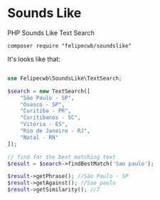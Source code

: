 # Sounds Like
PHP Sounds Like Text Search

`composer require "felipecwb/soundslike"`

It's looks like that:
```php

use Felipecwb\SoundsLike\TextSearch;

$search = new TextSearch([
    "São Paulo - SP",
    "Osasco - SP",
    "Curitiba - PR",
    "Curitibanos - SC",
    "Vitória - ES",
    "Rio de Janeiro - RJ",
    "Natal - RN"
]);

// find for the best matching text
$result = $search->findBestMatch('Sao paulo');

$result->getPhrase(); //São Paulo - SP
$result->getAgainst(); //Sao paulo
$result->getSimilarity(); //7
```
